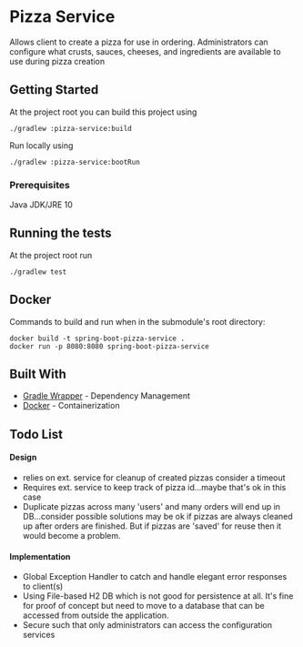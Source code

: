 # Pizza Service

Allows client to create a pizza for use in ordering. 
Administrators can configure what crusts, sauces, 
cheeses, and ingredients are available to use during pizza creation 
## Getting Started

At the project root you can build this project using
```
./gradlew :pizza-service:build
```

Run locally using 
```
./gradlew :pizza-service:bootRun
```

### Prerequisites

Java JDK/JRE 10

## Running the tests

At the project root run 
```
./gradlew test 
```

## Docker
Commands to build and run when in the submodule's root directory:
```
docker build -t spring-boot-pizza-service .
docker run -p 8080:8080 spring-boot-pizza-service
```

## Built With

* [Gradle Wrapper](https://docs.gradle.org/current/userguide/gradle_wrapper.html) - Dependency Management
* [Docker](https://www.docker.com/) - Containerization


## Todo List
#### Design
* relies on ext. service for cleanup of created pizzas consider a timeout
* Requires ext. service to keep track of pizza id...maybe that's ok in this case
* Duplicate pizzas across many 'users' and many orders will end up in DB...consider possible solutions
  may be ok if pizzas are always cleaned up after orders are finished. But if pizzas are 'saved' 
  for reuse then it would become a problem.

#### Implementation
* Global Exception Handler to catch and handle elegant error responses to client(s)
* Using File-based H2 DB which is not good for persistence at all. It's fine for proof of concept but
  need to move to a database that can be accessed from outside the application.
* Secure such that only administrators can access the configuration services

